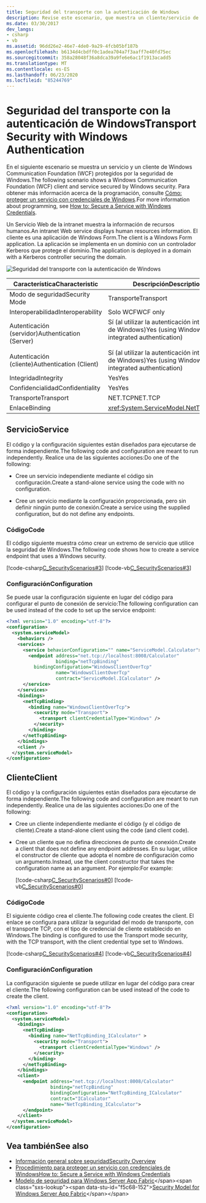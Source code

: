 ```yaml
---
title: Seguridad del transporte con la autenticación de Windows
description: Revise este escenario, que muestra un cliente/servicio de WCF protegido por la seguridad de Windows. En este ejemplo, un servicio de intranet muestra información de recursos humanos.
ms.date: 03/30/2017
dev_langs:
- csharp
- vb
ms.assetid: 96dd26e2-46e7-4de0-9a29-4fcb05bf187b
ms.openlocfilehash: b6134d4cbdff0c1adea704a7f3aaff7e40fd75ec
ms.sourcegitcommit: 358a28048f36a8dca39a9fe6e6ac1f1913acadd5
ms.translationtype: MT
ms.contentlocale: es-ES
ms.lasthandoff: 06/23/2020
ms.locfileid: "85244769"
---
```

# <a name="transport-security-with-windows-authentication"></a><span data-ttu-id="f5c68-104">Seguridad del transporte con la autenticación de Windows</span><span class="sxs-lookup"><span data-stu-id="f5c68-104">Transport Security with Windows Authentication</span></span>
<span data-ttu-id="f5c68-105">En el siguiente escenario se muestra un servicio y un cliente de Windows Communication Foundation (WCF) protegidos por la seguridad de Windows.</span><span class="sxs-lookup"><span data-stu-id="f5c68-105">The following scenario shows a Windows Communication Foundation (WCF) client and service secured by Windows security.</span></span> <span data-ttu-id="f5c68-106">Para obtener más información acerca de la programación, consulte [Cómo: proteger un servicio con credenciales de Windows](../how-to-secure-a-service-with-windows-credentials.md).</span><span class="sxs-lookup"><span data-stu-id="f5c68-106">For more information about programming, see [How to: Secure a Service with Windows Credentials](../how-to-secure-a-service-with-windows-credentials.md).</span></span>  
  
 <span data-ttu-id="f5c68-107">Un Servicio Web de la intranet muestra la información de recursos humanos.</span><span class="sxs-lookup"><span data-stu-id="f5c68-107">An intranet Web service displays human resources information.</span></span> <span data-ttu-id="f5c68-108">El cliente es una aplicación de Windows Form.</span><span class="sxs-lookup"><span data-stu-id="f5c68-108">The client is a Windows Form application.</span></span> <span data-ttu-id="f5c68-109">La aplicación se implementa en un dominio con un controlador Kerberos que protege el dominio.</span><span class="sxs-lookup"><span data-stu-id="f5c68-109">The application is deployed in a domain with a Kerberos controller securing the domain.</span></span>  
  
 ![Seguridad del transporte con la autenticación de Windows](./media/transport-security-with-windows-authentication/secured-windows-authentication.gif)  
  
|<span data-ttu-id="f5c68-111">Característica</span><span class="sxs-lookup"><span data-stu-id="f5c68-111">Characteristic</span></span>|<span data-ttu-id="f5c68-112">Descripción</span><span class="sxs-lookup"><span data-stu-id="f5c68-112">Description</span></span>|  
|--------------------|-----------------|  
|<span data-ttu-id="f5c68-113">Modo de seguridad</span><span class="sxs-lookup"><span data-stu-id="f5c68-113">Security Mode</span></span>|<span data-ttu-id="f5c68-114">Transporte</span><span class="sxs-lookup"><span data-stu-id="f5c68-114">Transport</span></span>|  
|<span data-ttu-id="f5c68-115">Interoperabilidad</span><span class="sxs-lookup"><span data-stu-id="f5c68-115">Interoperability</span></span>|<span data-ttu-id="f5c68-116">Solo WCF</span><span class="sxs-lookup"><span data-stu-id="f5c68-116">WCF only</span></span>|  
|<span data-ttu-id="f5c68-117">Autenticación (servidor)</span><span class="sxs-lookup"><span data-stu-id="f5c68-117">Authentication (Server)</span></span><br /><br /> <span data-ttu-id="f5c68-118">Autenticación (cliente)</span><span class="sxs-lookup"><span data-stu-id="f5c68-118">Authentication (Client)</span></span>|<span data-ttu-id="f5c68-119">Sí (al utilizar la autenticación integrada de Windows)</span><span class="sxs-lookup"><span data-stu-id="f5c68-119">Yes (using Windows integrated authentication)</span></span><br /><br /> <span data-ttu-id="f5c68-120">Sí (al utilizar la autenticación integrada de Windows)</span><span class="sxs-lookup"><span data-stu-id="f5c68-120">Yes (using Windows integrated authentication)</span></span>|  
|<span data-ttu-id="f5c68-121">Integridad</span><span class="sxs-lookup"><span data-stu-id="f5c68-121">Integrity</span></span>|<span data-ttu-id="f5c68-122">Yes</span><span class="sxs-lookup"><span data-stu-id="f5c68-122">Yes</span></span>|  
|<span data-ttu-id="f5c68-123">Confidencialidad</span><span class="sxs-lookup"><span data-stu-id="f5c68-123">Confidentiality</span></span>|<span data-ttu-id="f5c68-124">Yes</span><span class="sxs-lookup"><span data-stu-id="f5c68-124">Yes</span></span>|  
|<span data-ttu-id="f5c68-125">Transporte</span><span class="sxs-lookup"><span data-stu-id="f5c68-125">Transport</span></span>|<span data-ttu-id="f5c68-126">NET.TCP</span><span class="sxs-lookup"><span data-stu-id="f5c68-126">NET.TCP</span></span>|  
|<span data-ttu-id="f5c68-127">Enlace</span><span class="sxs-lookup"><span data-stu-id="f5c68-127">Binding</span></span>|<xref:System.ServiceModel.NetTcpBinding>|  
  
## <a name="service"></a><span data-ttu-id="f5c68-128">Servicio</span><span class="sxs-lookup"><span data-stu-id="f5c68-128">Service</span></span>  
 <span data-ttu-id="f5c68-129">El código y la configuración siguientes están diseñados para ejecutarse de forma independiente.</span><span class="sxs-lookup"><span data-stu-id="f5c68-129">The following code and configuration are meant to run independently.</span></span> <span data-ttu-id="f5c68-130">Realice una de las siguientes acciones:</span><span class="sxs-lookup"><span data-stu-id="f5c68-130">Do one of the following:</span></span>  
  
- <span data-ttu-id="f5c68-131">Cree un servicio independiente mediante el código sin configuración.</span><span class="sxs-lookup"><span data-stu-id="f5c68-131">Create a stand-alone service using the code with no configuration.</span></span>  
  
- <span data-ttu-id="f5c68-132">Cree un servicio mediante la configuración proporcionada, pero sin definir ningún punto de conexión.</span><span class="sxs-lookup"><span data-stu-id="f5c68-132">Create a service using the supplied configuration, but do not define any endpoints.</span></span>  
  
### <a name="code"></a><span data-ttu-id="f5c68-133">Código</span><span class="sxs-lookup"><span data-stu-id="f5c68-133">Code</span></span>  
 <span data-ttu-id="f5c68-134">El código siguiente muestra cómo crear un extremo de servicio que utilice la seguridad de Windows.</span><span class="sxs-lookup"><span data-stu-id="f5c68-134">The following code shows how to create a service endpoint that uses a Windows security.</span></span>  
  
 [!code-csharp[C_SecurityScenarios#3](../../../../samples/snippets/csharp/VS_Snippets_CFX/c_securityscenarios/cs/source.cs#3)]
 [!code-vb[C_SecurityScenarios#3](../../../../samples/snippets/visualbasic/VS_Snippets_CFX/c_securityscenarios/vb/source.vb#3)]  
  
### <a name="configuration"></a><span data-ttu-id="f5c68-135">Configuración</span><span class="sxs-lookup"><span data-stu-id="f5c68-135">Configuration</span></span>  
 <span data-ttu-id="f5c68-136">Se puede usar la configuración siguiente en lugar del código para configurar el punto de conexión de servicio:</span><span class="sxs-lookup"><span data-stu-id="f5c68-136">The following configuration can be used instead of the code to set up the service endpoint:</span></span>  
  
```xml  
<?xml version="1.0" encoding="utf-8"?>  
<configuration>  
  <system.serviceModel>  
    <behaviors />  
    <services>  
      <service behaviorConfiguration="" name="ServiceModel.Calculator">  
        <endpoint address="net.tcp://localhost:8008/Calculator"
                  binding="netTcpBinding"  
          bindingConfiguration="WindowsClientOverTcp"
                  name="WindowsClientOverTcp"  
                  contract="ServiceModel.ICalculator" />  
      </service>  
    </services>  
    <bindings>  
      <netTcpBinding>  
        <binding name="WindowsClientOverTcp">  
          <security mode="Transport">  
            <transport clientCredentialType="Windows" />  
          </security>  
        </binding>  
      </netTcpBinding>  
    </bindings>  
    <client />  
  </system.serviceModel>  
</configuration>  
```  
  
## <a name="client"></a><span data-ttu-id="f5c68-137">Cliente</span><span class="sxs-lookup"><span data-stu-id="f5c68-137">Client</span></span>  
 <span data-ttu-id="f5c68-138">El código y la configuración siguientes están diseñados para ejecutarse de forma independiente.</span><span class="sxs-lookup"><span data-stu-id="f5c68-138">The following code and configuration are meant to run independently.</span></span> <span data-ttu-id="f5c68-139">Realice una de las siguientes acciones:</span><span class="sxs-lookup"><span data-stu-id="f5c68-139">Do one of the following:</span></span>  
  
- <span data-ttu-id="f5c68-140">Cree un cliente independiente mediante el código (y el código de cliente).</span><span class="sxs-lookup"><span data-stu-id="f5c68-140">Create a stand-alone client using the code (and client code).</span></span>  
  
- <span data-ttu-id="f5c68-141">Cree un cliente que no defina direcciones de punto de conexión.</span><span class="sxs-lookup"><span data-stu-id="f5c68-141">Create a client that does not define any endpoint addresses.</span></span> <span data-ttu-id="f5c68-142">En su lugar, utilice el constructor de cliente que adopta el nombre de configuración como un argumento.</span><span class="sxs-lookup"><span data-stu-id="f5c68-142">Instead, use the client constructor that takes the configuration name as an argument.</span></span> <span data-ttu-id="f5c68-143">Por ejemplo:</span><span class="sxs-lookup"><span data-stu-id="f5c68-143">For example:</span></span>  
  
     [!code-csharp[C_SecurityScenarios#0](../../../../samples/snippets/csharp/VS_Snippets_CFX/c_securityscenarios/cs/source.cs#0)]
     [!code-vb[C_SecurityScenarios#0](../../../../samples/snippets/visualbasic/VS_Snippets_CFX/c_securityscenarios/vb/source.vb#0)]  
  
### <a name="code"></a><span data-ttu-id="f5c68-144">Código</span><span class="sxs-lookup"><span data-stu-id="f5c68-144">Code</span></span>  
 <span data-ttu-id="f5c68-145">El siguiente código crea el cliente.</span><span class="sxs-lookup"><span data-stu-id="f5c68-145">The following code creates the client.</span></span> <span data-ttu-id="f5c68-146">El enlace se configura para utilizar la seguridad del modo de transporte, con el transporte TCP, con el tipo de credencial de cliente establecido en Windows.</span><span class="sxs-lookup"><span data-stu-id="f5c68-146">The binding is configured to use the Transport mode security, with the TCP transport, with the client credential type set to Windows.</span></span>  
  
 [!code-csharp[C_SecurityScenarios#4](../../../../samples/snippets/csharp/VS_Snippets_CFX/c_securityscenarios/cs/source.cs#4)]
 [!code-vb[C_SecurityScenarios#4](../../../../samples/snippets/visualbasic/VS_Snippets_CFX/c_securityscenarios/vb/source.vb#4)]  
  
### <a name="configuration"></a><span data-ttu-id="f5c68-147">Configuración</span><span class="sxs-lookup"><span data-stu-id="f5c68-147">Configuration</span></span>  
 <span data-ttu-id="f5c68-148">La configuración siguiente se puede utilizar en lugar del código para crear el cliente.</span><span class="sxs-lookup"><span data-stu-id="f5c68-148">The following configuration can be used instead of the code to create the client.</span></span>  
  
```xml  
<?xml version="1.0" encoding="utf-8"?>  
<configuration>  
  <system.serviceModel>  
    <bindings>  
      <netTcpBinding>  
        <binding name="NetTcpBinding_ICalculator" >  
          <security mode="Transport">  
            <transport clientCredentialType="Windows" />  
          </security>  
        </binding>  
      </netTcpBinding>  
    </bindings>  
    <client>  
      <endpoint address="net.tcp://localhost:8008/Calculator"
                binding="netTcpBinding"
                bindingConfiguration="NetTcpBinding_ICalculator"
                contract="ICalculator"  
                name="NetTcpBinding_ICalculator">  
      </endpoint>  
    </client>  
  </system.serviceModel>  
</configuration>  
```  
  
## <a name="see-also"></a><span data-ttu-id="f5c68-149">Vea también</span><span class="sxs-lookup"><span data-stu-id="f5c68-149">See also</span></span>

- [<span data-ttu-id="f5c68-150">Información general sobre seguridad</span><span class="sxs-lookup"><span data-stu-id="f5c68-150">Security Overview</span></span>](security-overview.md)
- [<span data-ttu-id="f5c68-151">Procedimiento para proteger un servicio con credenciales de Windows</span><span class="sxs-lookup"><span data-stu-id="f5c68-151">How to: Secure a Service with Windows Credentials</span></span>](../how-to-secure-a-service-with-windows-credentials.md)
- <span data-ttu-id="f5c68-152">[Modelo de seguridad para Windows Server App Fabric](https://docs.microsoft.com/previous-versions/appfabric/ee677202(v=azure.10))</span><span class="sxs-lookup"><span data-stu-id="f5c68-152">[Security Model for Windows Server App Fabric](https://docs.microsoft.com/previous-versions/appfabric/ee677202(v=azure.10))</span></span>
